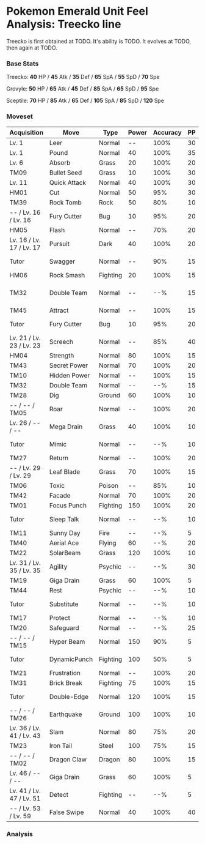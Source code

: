 # Pokemon Emerald Unit Feel Analysis: Treecko line

Treecko is first obtained at TODO. It's ability is TODO. It evolves at TODO, then again at TODO.

### Base Stats

Treecko: **40** HP / **45** Atk / **35** Def / **65** SpA / **55** SpD / **70** Spe

Grovyle: **50** HP / **65** Atk / **45** Def / **85** SpA / **65** SpD / **95** Spe

Sceptile: **70** HP / **85** Atk / **65** Def / **105** SpA / **85** SpD / **120** Spe

### Moveset

|Acquisition             |Move        |Type    |Power|Accuracy|PP |Notes                    |
|---                     |---         |---     |---  |---     |---|---                      |
|Lv. 1                   |Leer        |Normal  |--   |100%    |30 |                         |
|Lv. 1                   |Pound       |Normal  |40   |100%    |35 |                         |
|Lv. 6                   |Absorb      |Grass   |20   |100%    |20 |                         |
|TM09                    |Bullet Seed |Grass   |10   |100%    |30 |                         |
|Lv. 11                  |Quick Attack|Normal  |40   |100%    |30 |                         |
|HM01                    |Cut         |Normal  |50   |95%     |30 |                         |
|TM39                    |Rock Tomb   |Rock    |50   |80%     |10 |                         |
|-- / Lv. 16 / Lv. 16    |Fury Cutter |Bug     |10   |95%     |20 |                         |
|HM05                    |Flash       |Normal  |--   |70%     |20 |                         |
|Lv. 16 / Lv. 17 / Lv. 17|Pursuit     |Dark    |40   |100%    |20 |                         |
|Tutor                   |Swagger     |Normal  |--   |90%     |15 |Emerald only             |
|HM06                    |Rock Smash  |Fighting|20   |100%    |15 |                         |
|TM32                    |Double Team |Normal  |--   |--%     |15 |Buy at Game Corner       |
|TM45                    |Attract     |Normal  |--   |100%    |15 |                         |
|Tutor                   |Fury Cutter |Bug     |10   |95%     |20 |Emerald only             |
|Lv. 21 / Lv. 23 / Lv. 23|Screech     |Normal  |--   |85%     |40 |                         |
|HM04                    |Strength    |Normal  |80   |100%    |15 |                         |
|TM43                    |Secret Power|Normal  |70   |100%    |20 |                         |
|TM10                    |Hidden Power|Normal  |--   |100%    |15 |                         |
|TM32                    |Double Team |Normal  |--   |--%     |15 |                         |
|TM28                    |Dig         |Ground  |60   |100%    |10 |                         |
|-- / -- / TM05          |Roar        |Normal  |--   |100%    |20 |                         |
|Lv. 26 / -- / --        |Mega Drain  |Grass   |40   |100%    |10 |                         |
|Tutor                   |Mimic       |Normal  |--   |--%     |10 |Emerald only             |
|TM27                    |Return      |Normal  |--   |100%    |20 |                         |
|-- / Lv. 29 / Lv. 29    |Leaf Blade  |Grass   |70   |100%    |15 |                         |
|TM06                    |Toxic       |Poison  |--   |85%     |10 |                         |
|TM42                    |Facade      |Normal  |70   |100%    |20 |                         |
|TM01                    |Focus Punch |Fighting|150  |100%    |20 |                         |
|Tutor                   |Sleep Talk  |Normal  |--   |--%     |10 |Emerald only             |
|TM11                    |Sunny Day   |Fire    |--   |--%     |5  |                         |
|TM40                    |Aerial Ace  |Flying  |60   |--%     |20 |                         |
|TM22                    |SolarBeam   |Grass   |120  |100%    |10 |                         |
|Lv. 31 / Lv. 35 / Lv. 35|Agility     |Psychic |--   |--%     |30 |                         |
|TM19                    |Giga Drain  |Grass   |60   |100%    |5  |                         |
|TM44                    |Rest        |Psychic |--   |--%     |10 |                         |
|Tutor                   |Substitute  |Normal  |--   |--%     |10 |Emerald only             |
|TM17                    |Protect     |Normal  |--   |--%     |10 |                         |
|TM20                    |Safeguard   |Normal  |--   |--%     |25 |                         |
|-- / -- / TM15          |Hyper Beam  |Normal  |150  |90%     |5  |                         |
|Tutor                   |DynamicPunch|Fighting|100  |50%     |5  |Emerald only             |
|TM21                    |Frustration |Normal  |--   |100%    |20 |                         |
|TM31                    |Brick Break |Fighting|75   |100%    |15 |                         |
|Tutor                   |Double-Edge |Normal  |120  |100%    |15 |Emerald only             |
|-- / -- / TM26          |Earthquake  |Ground  |100  |100%    |10 |                         |
|Lv. 36 / Lv. 41 / Lv. 43|Slam        |Normal  |80   |75%     |20 |                         |
|TM23                    |Iron Tail   |Steel   |100  |75%     |15 |                         |
|-- / -- / TM02          |Dragon Claw |Dragon  |80   |100%    |15 |                         |
|Lv. 46 / -- / --        |Giga Drain  |Grass   |60   |100%    |5  |                         |
|Lv. 41 / Lv. 47 / Lv. 51|Detect      |Fighting|--   |--%     |5  |                         |
|-- / Lv. 53 / Lv. 59    |False Swipe |Normal  |40   |100%    |40 |                         |

### Analysis